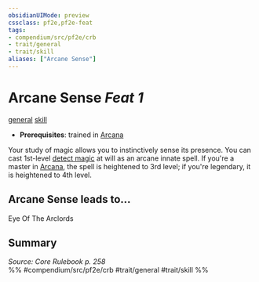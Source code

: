 ```yaml
---
obsidianUIMode: preview
cssclass: pf2e,pf2e-feat
tags:
- compendium/src/pf2e/crb
- trait/general
- trait/skill
aliases: ["Arcane Sense"]
---
```

# Arcane Sense  *Feat 1*  
[general](/rules/traits/general.md)  [skill](/rules/traits/skill.md)  

- **Prerequisites**: trained in [Arcana](/compendium/skills.md#Arcana)

Your study of magic allows you to instinctively sense its presence. You can cast 1st-level [detect magic](/compendium/spells/detect-magic.md) at will as an arcane innate spell. If you're a master in [Arcana](/compendium/skills.md#Arcana), the spell is heightened to 3rd level; if you're legendary, it is heightened to 4th level.

## Arcane Sense leads to...

Eye Of The Arclords

## Summary

*Source: Core Rulebook p. 258*  
%% #compendium/src/pf2e/crb #trait/general #trait/skill %%